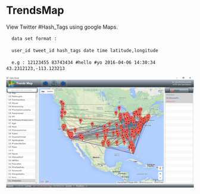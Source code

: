 # TrendsMap
View Twitter #Hash_Tags using google Maps.  



      data set format :
      
      user_id tweet_id hash_tags date time latitude,longitude 
      
      e.g : 12123455 83743434 #hello #yo 2016-04-06 14:30:34 43.2312123,-113.123213

![alt tag](screen.png)
